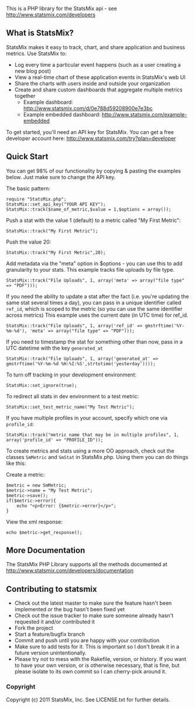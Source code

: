 This is a PHP library for the StatsMix api - see http://www.statsmix.com/developers

## What is StatsMix?

StatsMix makes it easy to track, chart, and share application and business metrics. Use StatsMix to:

* Log every time a particular event happens (such as a user creating a new blog post)
* View a real-time chart of these application events in StatsMix's web UI
* Share the charts with users inside and outside your organization
* Create and share custom dashboards that aggregate multiple metrics together
    * Example dashboard: http://www.statsmix.com/d/0e788d59208900e7e3bc
    * Example embedded dashboard: http://www.statsmix.com/example-embedded

To get started, you'll need an API key for StatsMix. You can get a free developer account here: http://www.statsmix.com/try?plan=developer

## Quick Start

You can get 98% of our functionality by copying & pasting the examples below. Just make sure to change the API key. 

The basic pattern:

	require "StatsMix.php";
	StatsMix::set_api_key("YOUR API KEY");
	StatsMix::track($name_of_metric,$value = 1,$options = array());

Push a stat with the value 1 (default) to a metric called "My First Metric":

	StatsMix::track("My First Metric");

Push the value 20:

	StatsMix::track("My First Metric",20);

Add metadata via the "meta" option in $options - you can use this to add granularity to your stats. This example tracks file uploads by file type.

	StatsMix::track("File Uploads", 1, array('meta' => array("file type" => "PDF")));

If you need the ability to update a stat after the fact (i.e. you're updating the same stat several times a day),  you can pass in a unique identifier called `ref_id`, which is scoped to the metric (so you can use the same identifier across metrics) This example uses the current date (in UTC time) for ref_id.

	StatsMix::track("File Uploads", 1, array('ref_id' => gmstrftime('%Y-%m-%d'), 'meta' => array("file type" => "PDF")));

If you need to timestamp the stat for something other than now, pass in a UTC datetime with the key `generated_at`

	StatsMix::track("File Uploads", 1, array('generated_at' => gmstrftime('%Y-%m-%d %H:%I:%S',strtotime('yesterday'))));

To turn off tracking in your development environment:

	StatsMix::set_ignore(true);

To redirect all stats in dev environment to a test metric:

	StatsMix::set_test_metric_name("My Test Metric");

If you have multiple profiles in your account, specify which one via `profile_id`:

	StatsMix::track("metric name that may be in multiple profiles", 1, array('profile_id' => "PROFILE_ID"));

To create metrics and stats using a more OO approach, check out the classes `SmMetric` and `SmStat` in StatsMix.php. Using them you can do things like this:

Create a metric:

	$metric = new SmMetric;
	$metric->name = "My Test Metric";
	$metric->save();
	if($metric->error){
		echo "<p>Error: {$metric->error}</p>";
	}

View the xml response:

	echo $metric->get_response();

## More Documentation

The StatsMix PHP Library supports all the methods documented at http://www.statsmix.com/developers/documentation



## Contributing to statsmix
 
* Check out the latest master to make sure the feature hasn't been implemented or the bug hasn't been fixed yet
* Check out the issue tracker to make sure someone already hasn't requested it and/or contributed it
* Fork the project
* Start a feature/bugfix branch
* Commit and push until you are happy with your contribution
* Make sure to add tests for it. This is important so I don't break it in a future version unintentionally.
* Please try not to mess with the Rakefile, version, or history. If you want to have your own version, or is otherwise necessary, that is fine, but please isolate to its own commit so I can cherry-pick around it.


### Copyright

Copyright (c) 2011 StatsMix, Inc. See LICENSE.txt for further details.